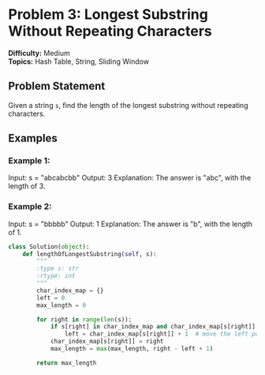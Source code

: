 # Problem 3: Longest Substring Without Repeating Characters

**Difficulty:** Medium  
**Topics:** Hash Table, String, Sliding Window  

## Problem Statement

Given a string `s`, find the length of the longest substring without repeating characters.

## Examples

### Example 1:
Input: s = "abcabcbb" Output: 3 Explanation: The answer is "abc", with the length of 3.

### Example 2:
Input: s = "bbbbb" Output: 1 Explanation: The answer is "b", with the length of 1.

```python
class Solution(object):
    def lengthOfLongestSubstring(self, s):
        """
        :type s: str
        :rtype: int
        """
        char_index_map = {}
        left = 0
        max_length = 0

        for right in range(len(s)):
            if s[right] in char_index_map and char_index_map[s[right]] >= left:
                left = char_index_map[s[right]] + 1  # move the left pointer
            char_index_map[s[right]] = right
            max_length = max(max_length, right - left + 1)

        return max_length
```
